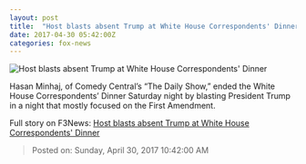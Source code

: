 ```yaml
---
layout: post
title:  "Host blasts absent Trump at White House Correspondents' Dinner"
date: 2017-04-30 05:42:00Z
categories: fox-news
---
```


![Host blasts absent Trump at White House Correspondents' Dinner](http://a57.foxnews.com/media2.foxnews.com/BrightCove/694940094001/2017/04/30/876/493/694940094001_5416528076001_5416529432001-vs.jpg?ve=1&tl=1)

Hasan Minhaj, of Comedy Central’s “The Daily Show,” ended the White House Correspondents’ Dinner Saturday night by blasting President Trump in a night that mostly focused on the First Amendment.


Full story on F3News: [Host blasts absent Trump at White House Correspondents' Dinner](http://www.f3nws.com/n/ARmdY)

> Posted on: Sunday, April 30, 2017 10:42:00 AM
